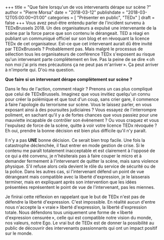 +++
title       = "Que faire lorsqu'un de vos intervenants dérape sur scène ?"
author      = "Pierre Morsa"
date        = "2018-03-12"
publishdate = "2018-03-12T05:00:00+01:00" 
	categories  = [ "Présenter en public", "TEDx" ]
draft       = false
+++
Vous avez peut-être entendu parler de l'incident survenu à TEDxBrussels 2018. Un des organisateurs a expulsé une intervenante de la scène par la force parce que son contenu le dérangeait. TED a réagi en publiant un communiqué officiel sur son blog et en révoquant la licence TEDx de cet organisateur. Est-ce que cet intervenant aurait dû être invité par TEDxBrussels ? Probablement pas. Mais malgré le processus de sélection tous les organisateurs de conférence TEDx s'exposent au risque qu'un intervenant parte complètement en live. Pas la peine de se dire « oh non moi j'ai pris mes précautions ça ne peut pas m'arriver ». Ça peut arriver à n'importe qui. D'où ma question.

**Que faire si un intervenant dérape complètement sur scène ?**

Dans le feu de l'action, comment réagir ? Prenons un cas plus compliqué que celui de TEDxBrussels. Imaginez que vous invitiez quelqu'un connu pour créer la polémique et que tout d'un coup, sans crier gare, il commence à faire l'apologie du terrorisme sur scène. Vous le laissez parler, en vous exposant ainsi à des poursuites judiciaires ? Vous essayez de l'interrompre poliment, en sachant qu'il y a de fortes chances que vous passiez pour une mauviette incapable de contrôler son évènement ? Ou vous craquez et vous l'expulsez de force de la scène, quitte à voir votre licence TEDx révoquée ? Eh oui, prendre la bonne décision est bien plus difficile qu'il n'y paraît.

Il n'y a pas **UNE** bonne décision. Ce serait bien trop facile. Une fois la catastrophe déclenchée, il faut entrer en mode gestion de crise. Si le contenu me paraît totalement inacceptable et est clairement à l'opposé de ce qui a été convenu, je n'hésiterais pas à faire couper le micro et à demander fermement à l'intervenant de quitter la scène, mais sans violence physique. S'il refuse alors cela devient le rôle du service de sécurité ou de la police. Dans les autres cas, si l'intervenant défend un point de vue dérangeant mais compatible avec la liberté d'expression, je le laisserais terminer, mais en expliquant après son intervention que les idées présentées représentent le point de vue de l'intervenant, pas les miennes. 

Je finirai cette réflexion en rappelant que le but de TEDx n'est pas de défendre la liberté d'expression. C'est impossible. En réalité aucun d'entre nous n'accepte la « vraie » liberté d'expression, la liberté d'expression totale. Nous défendons tous uniquement une forme de « liberté d'expression censurée », celle qui est compatible notre vision du monde, nos valeurs, notre Ego. Le vrai but de TEDx est de donner la possibilité au public de découvrir des intervenants passionnants qui ont un impact positif sur le monde.
